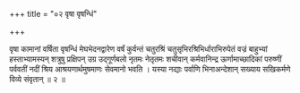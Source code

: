 +++
title = "०२ वृषा वृषन्धिं"

+++

वृषा कामानां वर्षिता वृषन्धिं मेघभेदनद्वारेण वर्षं कुर्वन्तं चतुरश्रिं चतुसृभिरश्रिभिर्धाराभिरुपेतं वज्रं बाहुभ्यां हस्ताभ्यामस्यन् शत्रुषु प्रक्षिपन् उग्र उद्गूर्णबलो नृतमः नेतृतमः शचीवान् कर्मवानिन्द्र ऊर्णामाच्छादिकां परुष्णीं पर्ववतीं नदीं श्रिय आश्रयणार्थमुषमाणः सेवमानो भवति । यस्या नद्याः पर्वाणि भिनाअन्देशान् सख्याय सखिकर्मणे विव्ये संवृतान् ॥ २ ॥